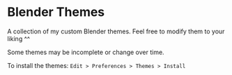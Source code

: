 # Blender Themes
A collection of my custom Blender themes. Feel free to modify them to your liking ^^

Some themes may be incomplete or change over time.

To install the themes: `Edit > Preferences > Themes > Install`
